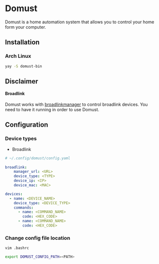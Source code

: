 
# Domust

Domust is a home automation system that allows you to control your home form your computer.

## Installation

### Arch Linux

```bash  
yay -S domust-bin
```  

## Disclaimer

#### Broadlink
Domust works with [broadlinkmanager](https://github.com/t0mer/broadlinkmanager-docker) to control broadlink devices. You need to have it running in order to use Domust.

## Configuration

### Device types
- Broadlink

```yaml  
# ~/.config/domust/config.yaml  
  
broadlink:
    manager_url: <URL>  
    device_type: <TYPE>  
    device_ip: <IP>  
    device_mac: <MAC>

devices:
  - name: <DEVICE_NAME>
    device_type: <DEVICE_TYPE>
    commands:
      - name: <COMMAND_NAME>
        code: <HEX_CODE>
      - name: <COMMAND_NAME>
        code: <HEX_CODE>
```

### Change config file location

```bash
vim .bashrc

export DOMUST_CONFIG_PATH=<PATH>
```